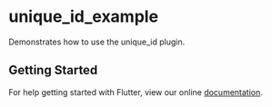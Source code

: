 # unique_id_example

Demonstrates how to use the unique_id plugin.

## Getting Started

For help getting started with Flutter, view our online
[documentation](https://flutter.io/).

